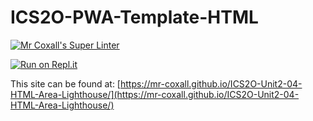 # ICS2O-PWA-Template-HTML

[![Mr Coxall's Super Linter](https://github.com/Allen-Li-hub/ICS2O-Unit2-04-HTML-Area-Lighthouse/workflows/Mr%20Coxall's%20Super%20Linter/badge.svg)](https://github.com/Allen-Li-hub/ICS2O-Unit2-04-HTML-Area-Lighthouse/actions)

[![Run on Repl.it](https://repl.it/badge/github/Allen-Li-hub/ICS2O-Unit2-04-HTML-Area-Lighthouse)](https://repl.it/github/Allen-Li-hub/ICS2O-Unit2-04-HTML-Area-Lighthouse)

This site can be found at: [https://mr-coxall.github.io/ICS2O-Unit2-04-HTML-Area-Lighthouse/](https://mr-coxall.github.io/ICS2O-Unit2-04-HTML-Area-Lighthouse/)

